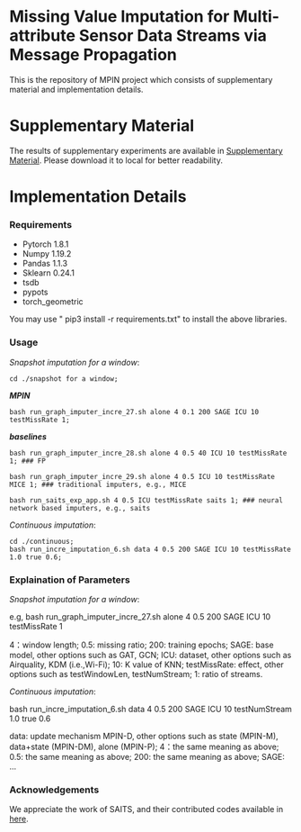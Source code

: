 # Missing Value Imputation for Multi-attribute Sensor Data Streams via Message Propagation


This is the repository of MPIN project which consists of supplementary material and implementation details.


# Supplementary Material
The results of supplementary experiments are available in [Supplementary Material](https://github.com/XLI-2020/MPIN/blob/master/Supplementary_material.pdf). Please download it to local for better readability.


# Implementation Details 

### Requirements
- Pytorch 1.8.1
- Numpy 1.19.2
- Pandas 1.1.3
- Sklearn 0.24.1
- tsdb 
- pypots
- torch_geometric

You may use " pip3 install -r requirements.txt" to install the above libraries.

### Usage

*Snapshot imputation for a window*: 

``` 
cd ./snapshot for a window;
```
***MPIN***

``` 
bash run_graph_imputer_incre_27.sh alone 4 0.1 200 SAGE ICU 10 testMissRate 1;
``` 

***baselines***

``` 
bash run_graph_imputer_incre_28.sh alone 4 0.5 40 ICU 10 testMissRate 1; ### FP

bash run_graph_imputer_incre_29.sh alone 4 0.5 ICU 10 testMissRate MICE 1; ### traditional imputers, e.g., MICE

bash run_saits_exp_app.sh 4 0.5 ICU testMissRate saits 1; ### neural network based imputers, e.g., saits

``` 


*Continuous imputation*:

``` 
cd ./continuous;
bash run_incre_imputation_6.sh data 4 0.5 200 SAGE ICU 10 testMissRate 1.0 true 0.6;

```

### Explaination of Parameters

*Snapshot imputation for a window*: 

e.g, bash run_graph_imputer_incre_27.sh alone 4 0.5 200 SAGE ICU 10 testMissRate 1

4：window length;
0.5: missing ratio;
200: training epochs;
SAGE: base model, other options such as GAT, GCN;
ICU: dataset, other options such as Airquality, KDM (i.e.,Wi-Fi);
10: K value of KNN;
testMissRate: effect, other options such as testWindowLen, testNumStream; 
1: ratio of streams.

*Continuous imputation*:

bash run_incre_imputation_6.sh data 4 0.5 200 SAGE ICU 10 testNumStream 1.0 true 0.6

data: update mechanism MPIN-D, other options such as state (MPIN-M), data+state (MPIN-DM), alone (MPIN-P);
4：the same meaning as above;
0.5: the same meaning as above; 
200: the same meaning as above;
SAGE: ...


### Acknowledgements

We appreciate the work of SAITS, and their contributed codes available in [here](https://github.com/WenjieDu/SAITS).



